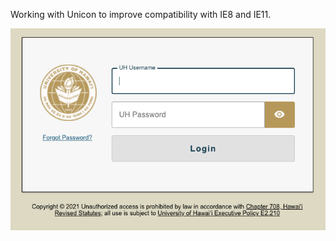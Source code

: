 Working with Unicon to improve compatibility with IE8 and IE11.

![UH Login image](https://raw.githubusercontent.com/mhodgesatuh/uh-login-overlay-cas-6.3.x/master/uh_login_ui.png)
